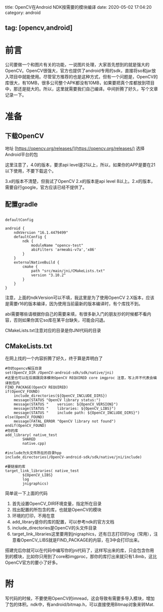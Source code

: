 title: OpenCV在Android NDK按需要的模块编译
date: 2020-05-02 17:04:20
category: android

tag: [opencv,android]
---

# 前言
公司要做一个和图片有关的功能，一说图片处理，大家首先想到的就是强大的OpenCV。OpenCV很强大，官方也提供了android专用的sdk，直接将so和jar放入项目中就能使用。尽管官方推荐的也是这种方式，但有一个问题是，OpenCV的库很大，有10MB，很多公司整个APK都没有10MB，如果要把真个库都放到项目中，那还是挺大的。所以，这里就需要我们自己编译。中间折腾了好久，写个文章记录一下。

# 准备
## 下载OpenCV
地址 [https://opencv.org/releases/](https://opencv.org/releases/)
选择Android平台的包

这里注意了，4.0的版本，要求api level是21以上，所以，如果你的APP是要在21以下使用，不要下载这个。

3.x的版本不清楚，但我试了OpenCV 2.x的版本是api level 8以上。2.x的版本，需要自行google，官方应该已经不提供了。

<!-- more -->

## 配置gradle
```

defaultConfig

android {
	ndkVersion "16.1.4479499"
    defaultConfig {
        ndk {
            moduleName "opencv-test"
            abiFilters 'armeabi-v7a','x86'
        }
    }
    externalNativeBuild {
        cmake {
            path "src/main/jni/CMakeLists.txt"
            version "3.10.2"
        }
    }
}
```
注意，上面的ndkVersion可以不填，我这里是为了使用OpenCV 2.X版本，应该是需要r16的版本编译，因为使用当前最新的版本编译时，有个库找不到。

abi需要哪些请根据你自己的需要来填，有很多新入门的朋友抄的时候都不看内容，否则如果你其它so库在某平台缺失，可能会闪退。

CMakeLists.txt注意对应的目录是你JNI代码的目录

## CMakeLists.txt

在网上找的一个内容折腾了好久，终于算是弄明白了
```
#你的opencv解压目录
set(OpenCV_DIR /OpenCV-android-sdk/sdk/native/jni)
#这里也可以在后面跟具体模块OpenCV REQUIRED core imgproc 注意，写上并不代表会编译到包内
FIND_PACKAGE(OpenCV REQUIRED)
if(OpenCV_FOUND)
    include_directories(${OpenCV_INCLUDE_DIRS})
    message(STATUS "OpenCV library status:")
    message(STATUS "    version: ${OpenCV_VERSION}")
    message(STATUS "    libraries: ${OpenCV_LIBS}")
    message(STATUS "    include path: ${OpenCV_INCLUDE_DIRS}")
else(OpenCV_FOUND)
    message(FATAL_ERROR "OpenCV library not found")
endif(OpenCV_FOUND)
#你的库
add_library( native_test
        SHARED
        native.cpp)

#include为头文件所在的目录hpp
include_directories(/OpenCV-android-sdk/sdk/native/jni/include)

#要链接的库
target_link_libraries( native_test
        ${OpenCV_LIBS}
        log
        jnigraphics)
```
简单说一下上面的代码
1. 首先设置OpenCV_DIR环境变量，指定所在目录
2. 找出配置的所包含的库，也就是OpenCV的模块
3. 环境的打印，不用在意
4. add_library是你的库的配置，可以参考ndk的官方文档
5. include_directories是OpenCV的头文件目录
6. target_link_libraries这里要用到jnigraphics，还有日志打印的log（常用），注意看OpenCV_LIBS就是FIND_PACKAGE的内容，在3中会打印出来。

搭建完后你就可以在代码中编写你的jni代码了，这样写出来的库，只会包含你用到的模块，比如你只用到了core和imgproc，那你的库打出来就只有1.8mb，这比OpenCV官方的要小了好多。

# 附

写代码的时候，不要使用OpenCV的imread，这会导致有需要多导入模块，增加了包的体积。ndk中，有android/bitmap.h，可以直接使用Bitmap对象来转Mat.
